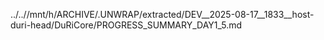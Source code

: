 ../..//mnt/h/ARCHIVE/.UNWRAP/extracted/DEV__2025-08-17__1833__host-duri-head/DuRiCore/PROGRESS_SUMMARY_DAY1_5.md